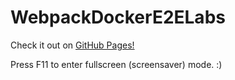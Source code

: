 # WebpackDockerE2ELabs

Check it out on [GitHub Pages!](https://alword.github.io/WebpackDockerE2ELabs/)

Press F11 to enter fullscreen (screensaver) mode. :)
